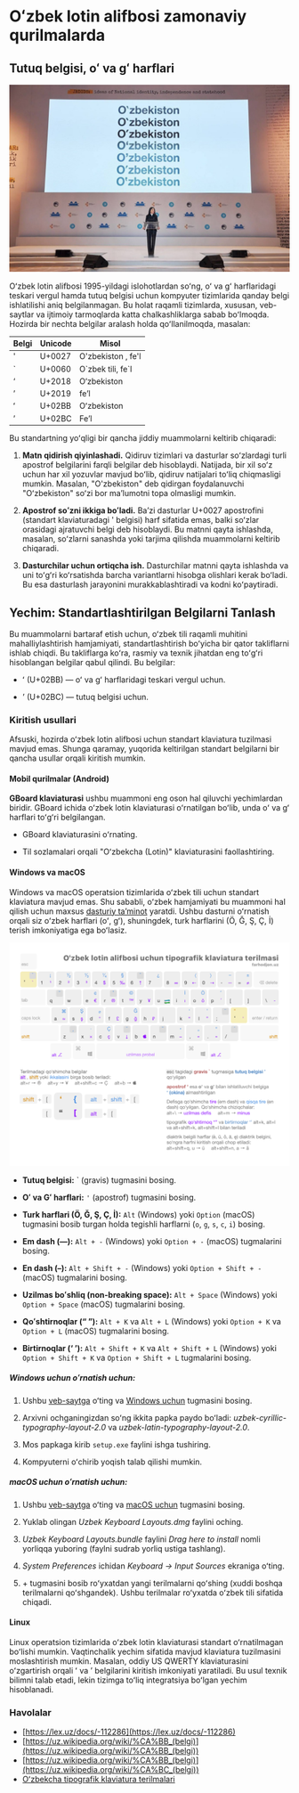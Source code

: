 # Oʻzbek lotin alifbosi zamonaviy qurilmalarda

## Tutuq belgisi, oʻ va gʻ harflari

![Saida Mirziyoyeva. Oʻzbekiston soʻzining yozilishi](../.github/assets/saida-mirziyoyeva-ozbekiston.jpg)

Oʻzbek lotin alifbosi 1995-yildagi islohotlardan soʻng, oʻ va gʻ
harflaridagi teskari vergul hamda tutuq belgisi uchun kompyuter 
tizimlarida qanday belgi ishlatilishi aniq belgilanmagan. Bu holat 
raqamli tizimlarda, xususan, veb-saytlar va ijtimoiy tarmoqlarda 
katta chalkashliklarga sabab boʻlmoqda. Hozirda bir nechta belgilar 
aralash holda qoʻllanilmoqda, masalan:

| Belgi | Unicode | Misol |
| --- | --- | --- |
| ' | U+0027 | O'zbekiston , fe'l |
| \` | U+0060 | O\`zbek tili, fe\`l |
| ‘ | U+2018 | O‘zbekiston |
| ’ | U+2019 | fe’l |
| ʻ | U+02BB | Oʻzbekiston |
| ʼ | U+02BC | Feʼl |

Bu standartning yoʻqligi bir qancha jiddiy muammolarni keltirib 
chiqaradi:

1. **Matn qidirish qiyinlashadi.** Qidiruv tizimlari va dasturlar 
soʻzlardagi turli apostrof belgilarini farqli belgilar deb 
hisoblaydi. Natijada, bir xil soʻz uchun har xil yozuvlar mavjud 
boʻlib, qidiruv natijalari toʻliq chiqmasligi mumkin. Masalan, 
"O'zbekiston" deb qidirgan foydalanuvchi "Oʻzbekiston" soʻzi bor 
maʼlumotni topa olmasligi mumkin.

1. **Apostrof soʻzni ikkiga boʻladi.** Baʼzi dasturlar U+0027 
apostrofini (standart klaviaturadagi  \' belgisi) harf sifatida 
emas, balki soʻzlar orasidagi ajratuvchi belgi deb hisoblaydi. 
Bu matnni qayta ishlashda, masalan, soʻzlarni sanashda yoki 
tarjima qilishda muammolarni keltirib chiqaradi.

2. **Dasturchilar uchun ortiqcha ish.** Dasturchilar matnni qayta 
ishlashda va uni toʻgʻri koʻrsatishda barcha variantlarni hisobga 
olishlari kerak boʻladi. Bu esa dasturlash jarayonini murakkablashtiradi 
va kodni koʻpaytiradi.

## Yechim: Standartlashtirilgan Belgilarni Tanlash

Bu muammolarni bartaraf etish uchun, oʻzbek tili raqamli muhitini 
mahalliylashtirish hamjamiyati, standartlashtirish boʻyicha bir 
qator takliflarni ishlab chiqdi. Bu takliflarga koʻra, rasmiy 
va texnik jihatdan eng toʻgʻri hisoblangan belgilar qabul qilindi. 
Bu belgilar:

- ʻ (U+02BB) — oʻ va gʻ harflaridagi teskari vergul uchun.

- ʼ (U+02BC) — tutuq belgisi uchun.

### Kiritish usullari

Afsuski, hozirda oʻzbek lotin alifbosi uchun standart klaviatura 
tuzilmasi mavjud emas. Shunga qaramay, yuqorida keltirilgan 
standart belgilarni bir qancha usullar orqali kiritish mumkin.

#### Mobil qurilmalar (Android)

**GBoard klaviaturasi** ushbu muammoni eng oson hal qiluvchi 
yechimlardan biridir. GBoard ichida oʻzbek lotin klaviaturasi 
oʻrnatilgan boʻlib, unda oʻ va gʻ harflari toʻgʻri belgilangan.

- GBoard klaviaturasini oʻrnating.

- Til sozlamalari orqali "Oʻzbekcha (Lotin)" klaviaturasini faollashtiring.

<!-- TODO: Include screenshots of GBoard -->

#### Windows va macOS

Windows va macOS operatsion tizimlarida oʻzbek tili uchun standart klaviatura mavjud emas. Shu sababli, oʻzbek hamjamiyati bu muammoni hal qilish uchun maxsus [dasturiy taʼminot](https://farhodjon.netlify.app/projects/uzbek-typography-keyboard-layouts/) yaratdi. Ushbu dasturni oʻrnatish orqali siz oʻzbek harflari (oʻ, gʻ), shuningdek, turk harflarini (Ö, Ğ, Ş, Ç, İ) terish imkoniyatiga ega boʻlasiz.

![Lotin terilma](./latin-layout.png)

- **Tutuq belgisi:** ` (gravis) tugmasini bosing.

- **Oʻ va Gʻ harflari:** `'` (apostrof) tugmasini bosing.

- **Turk harflari (Ö, Ğ, Ş, Ç, İ):** `Alt` (Windows) yoki `Option` (macOS) tugmasini bosib turgan holda tegishli harflarni (`o`, `g`, `s`, `c`, `i`) bosing.

- **Em dash (—):** `Alt + -` (Windows) yoki `Option + -` (macOS) tugmalarini bosing.

- **En dash (–):** `Alt + Shift + -` (Windows) yoki `Option + Shift + -` (macOS) tugmalarini bosing.

- **Uzilmas boʻshliq (non-breaking space):** `Alt + Space` (Windows) yoki `Option + Space` (macOS) tugmalarini bosing.

- **Qoʻshtirnoqlar (“ ”):** `Alt + K` va `Alt + L` (Windows) yoki `Option + K` va `Option + L` (macOS) tugmalarini bosing.

- **Birtirnoqlar (‘ ’):** `Alt + Shift + K` va `Alt + Shift + L` (Windows) yoki `Option + Shift + K` va `Option + Shift + L` tugmalarini bosing.

##### Windows uchun oʻrnatish uchun:

1. Ushbu [veb-saytga](https://farhodjon.netlify.app/projects/uzbek-typography-keyboard-layouts/) oʻting va [Windows uchun](https://farhodjon.netlify.app/projects/uzbek-typography-keyboard-layouts/uzbek-typography-layouts.zip) tugmasini bosing.

2. Arxivni ochganingizdan soʻng ikkita papka paydo boʻladi: *uzbek-cyrillic-typography-layout-2.0* va *uzbek-latin-typography-layout-2.0*.

3. Mos papkaga kirib `setup.exe` faylini ishga tushiring.

4. Kompyuterni oʻchirib yoqish talab qilishi mumkin.

##### macOS uchun oʻrnatish uchun:

1. Ushbu [veb-saytga](https://farhodjon.netlify.app/projects/uzbek-typography-keyboard-layouts/) oʻting va [macOS uchun](https://farhodjon.netlify.app/projects/uzbek-typography-keyboard-layouts/uzbek-typography-layouts.zip) tugmasini bosing.

2. Yuklab olingan *Uzbek Keyboard Layouts.dmg* faylini oching.

3. *Uzbek Keyboard Layouts.bundle* faylini *Drag here to install* nomli yorliqqa yuboring (faylni sudrab yorliq ustiga tashlang).

4. *System Preferences* ichidan *Keyboard → Input Sources* ekraniga oʻting.

5. \+ tugmasini bosib roʻyxatdan yangi terilmalarni qoʻshing (xuddi boshqa terilmalarni qoʻshgandek). Ushbu terilmalar roʻyxatda oʻzbek tili sifatida chiqadi.


#### Linux

Linux operatsion tizimlarida oʻzbek lotin klaviaturasi standart 
oʻrnatilmagan boʻlishi mumkin. Vaqtinchalik yechim sifatida mavjud 
klaviatura tuzilmasini moslashtirish mumkin. Masalan, oddiy US QWERTY 
klaviaturasini oʻzgartirish orqali ʻ va ʼ belgilarini kiritish imkoniyati 
yaratiladi. Bu usul texnik bilimni talab etadi, lekin tizimga toʻliq 
integratsiya boʻlgan yechim hisoblanadi.

<!-- TODO: Include screenshot of modified keyboard layout on Linux -->
<!-- TODO: Include skript for uzbek keyboard layout on Linux -->

<!-- TODO: Explore other popular options: Samsung keyboard, SwiftKey, etc. -->

<!-- TODO: Input options for iOS -->

### Havolalar

- [https://lex.uz/docs/-112286](https://lex.uz/docs/-112286)
- [https://uz.wikipedia.org/wiki/%CA%BB_(belgi)](https://uz.wikipedia.org/wiki/%CA%BB_(belgi))
- [https://uz.wikipedia.org/wiki/%CA%BB_(belgi)](https://uz.wikipedia.org/wiki/%CA%BC_(belgi))
- [Oʻzbekcha tipografik klaviatura terilmalari](https://farhodjon.netlify.app/projects/uzbek-typography-keyboard-layouts/)
